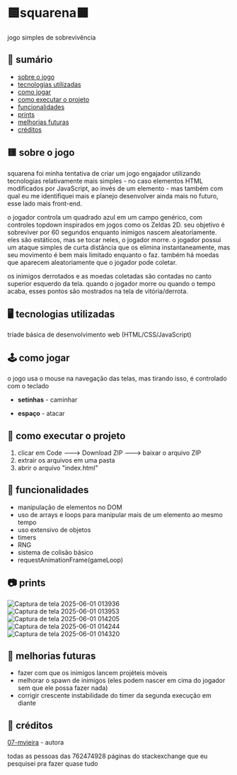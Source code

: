 # 🟦squarena🟧
jogo simples de sobrevivência

## 🧾 sumário
- [sobre o jogo](#sobre)
- [tecnologias utilizadas](#tec)
- [como jogar](#controles)
- [como executar o projeto](#exe)
- [funcionalidades](#func)
- [prints](#prints)
- [melhorias futuras](#melhorias)
- [créditos](#creditos)

<a name="sobre"/>

## 🟨 sobre o jogo

squarena foi minha tentativa de criar um jogo engajador utilizando tecnologias relativamente mais simples - no caso elementos HTML modificados por JavaScript, ao invés de um elemento <canvas> - mas também com qual eu me identifiquei mais e planejo desenvolver ainda mais no futuro, esse lado mais front-end.

o jogador controla um quadrado azul em um campo genérico, com controles topdown inspirados em jogos como os Zeldas 2D. seu objetivo é sobreviver por 60 segundos enquanto inimigos nascem aleatoriamente. eles são estáticos, mas se tocar neles, o jogador morre. o jogador possui um ataque simples de curta distância que os elimina instantaneamente, mas seu movimento é bem mais limitado enquanto o faz. também há moedas que aparecem aleatoriamente que o jogador pode coletar.

os inimigos derrotados e as moedas coletadas são contadas no canto superior esquerdo da tela. quando o jogador morre ou quando o tempo acaba, esses pontos são mostrados na tela de vitória/derrota.

<a name="tec"/>

## 🖥️ tecnologias utilizadas

tríade básica de desenvolvimento web (HTML/CSS/JavaScript)

<a name="controles"/>

## 🕹️ como jogar

o jogo usa o mouse na navegação das telas, mas tirando isso, é controlado com o teclado

- **setinhas** - caminhar

- **espaço** - atacar

<a name="exe"/>

## 📁 como executar o projeto

1. clicar em Code ---> Download ZIP ---> baixar o arquivo ZIP
2. extrair os arquivos em uma pasta
3. abrir o arquivo "index.html"

<a name="func"/>

## 🚀 funcionalidades

- manipulação de elementos no DOM
- uso de arrays e loops para manipular mais de um elemento ao mesmo tempo
- uso extensivo de objetos
- timers
- RNG
- sistema de colisão básico
- requestAnimationFrame(gameLoop)

<a name="prints"/>

## 📷 prints

![Captura de tela 2025-06-01 013936](https://github.com/user-attachments/assets/8cdc7f7b-6b4c-402a-9b63-b9faca12786f)
![Captura de tela 2025-06-01 013953](https://github.com/user-attachments/assets/b0afd45b-7422-40e1-80c8-833df68b551d)
![Captura de tela 2025-06-01 014205](https://github.com/user-attachments/assets/53192b3e-77bf-4b06-a1c0-3cc9f5b7ad71)
![Captura de tela 2025-06-01 014244](https://github.com/user-attachments/assets/d1d664a7-387b-4540-8de8-927e58f7b24b)
![Captura de tela 2025-06-01 014320](https://github.com/user-attachments/assets/cdef4186-3e7b-4968-bab4-d814b37c3c51)

<a name="melhorias"/>

## 🚧 melhorias futuras

- fazer com que os inimigos lancem projéteis móveis
- melhorar o spawn de inimigos (eles podem nascer em cima do jogador sem que ele possa fazer nada)
- corrigir crescente instabilidade do timer da segunda execução em diante

<a name="creditos"/>

## 👤 créditos

[07-mvieira](https://www.github.com/07-mvieira/) - autora

todas as pessoas das 762474928 páginas do stackexchange que eu pesquisei pra fazer quase tudo


